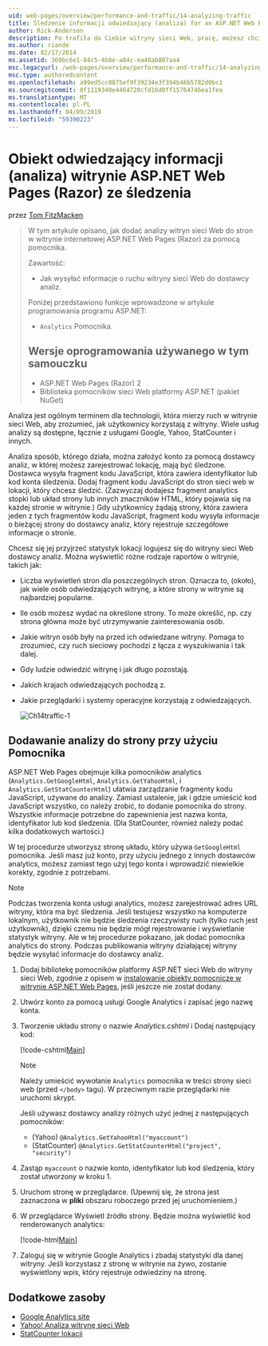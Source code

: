 ```yaml
---
uid: web-pages/overview/performance-and-traffic/14-analyzing-traffic
title: Śledzenie informacji odwiedzający (analiza) for an ASP.NET Web Pages (Razor) lokacji | Dokumentacja firmy Microsoft
author: Rick-Anderson
description: Po trafiła do Ciebie witryny sieci Web, pracę, możesz chcieć analizowanie ruchu witryny sieci Web.
ms.author: riande
ms.date: 02/17/2014
ms.assetid: 360bc6e1-84c5-4b8e-a84c-ea48ab807aa4
msc.legacyurl: /web-pages/overview/performance-and-traffic/14-analyzing-traffic
msc.type: authoredcontent
ms.openlocfilehash: a99ed5cc8875ef9f39234e3f394b46b5782d0bc1
ms.sourcegitcommit: 0f1119340e4464720cfd16d0ff15764746ea1fea
ms.translationtype: MT
ms.contentlocale: pl-PL
ms.lasthandoff: 04/09/2019
ms.locfileid: "59390223"
---
```

# <a name="tracking-visitor-information-analytics-for-an-aspnet-web-pages-razor-site"></a>Obiekt odwiedzający informacji (analiza) witrynie ASP.NET Web Pages (Razor) ze śledzenia

przez [Tom FitzMacken](https://github.com/tfitzmac)

> W tym artykule opisano, jak dodać analizy witryn sieci Web do stron w witrynie internetowej ASP.NET Web Pages (Razor) za pomocą pomocnika.
> 
> Zawartość:
> 
> - Jak wysyłać informacje o ruchu witryny sieci Web do dostawcy analiz.
> 
> Poniżej przedstawiono funkcje wprowadzone w artykule programowania programu ASP.NET:
> 
> - `Analytics` Pomocnika.
>   
> 
> ## <a name="software-versions-used-in-the-tutorial"></a>Wersje oprogramowania używanego w tym samouczku
> 
> 
> - ASP.NET Web Pages (Razor) 2
> - Biblioteka pomocników sieci Web platformy ASP.NET (pakiet NuGet)


Analiza jest ogólnym terminem dla technologii, która mierzy ruch w witrynie sieci Web, aby zrozumieć, jak użytkownicy korzystają z witryny. Wiele usług analizy są dostępne, łącznie z usługami Google, Yahoo, StatCounter i innych.

Analiza sposób, którego działa, można założyć konto za pomocą dostawcy analiz, w której możesz zarejestrować lokację, mają być śledzone. Dostawca wysyła fragment kodu JavaScript, która zawiera identyfikator lub kod konta śledzenia. Dodaj fragment kodu JavaScript do stron sieci web w lokacji, który chcesz śledzić. (Zazwyczaj dodajesz fragment analytics stopki lub układ strony lub innych znaczników HTML, który pojawia się na każdej stronie w witrynie.) Gdy użytkownicy żądają strony, która zawiera jeden z tych fragmentów kodu JavaScript, fragment kodu wysyła informacje o bieżącej strony do dostawcy analiz, który rejestruje szczegółowe informacje o stronie.

Chcesz się jej przyjrzeć statystyk lokacji logujesz się do witryny sieci Web dostawcy analiz. Można wyświetlić różne rodzaje raportów o witrynie, takich jak:

- Liczba wyświetleń stron dla poszczególnych stron. Oznacza to, (około), jak wiele osób odwiedzających witrynę, a które strony w witrynie są najbardziej popularne.
- Ile osób możesz wydać na określone strony. To może określić, np. czy strona główna może być utrzymywanie zainteresowania osób.
- Jakie witryn osób były na przed ich odwiedzane witryny. Pomaga to zrozumieć, czy ruch sieciowy pochodzi z łącza z wyszukiwania i tak dalej.
- Gdy ludzie odwiedzić witrynę i jak długo pozostają.
- Jakich krajach odwiedzających pochodzą z.
- Jakie przeglądarki i systemy operacyjne korzystają z odwiedzających.

    ![Ch14traffic-1](14-analyzing-traffic/_static/image1.jpg)

## <a name="using-a-helper-to-add-analytics-to-a-page"></a>Dodawanie analizy do strony przy użyciu Pomocnika

ASP.NET Web Pages obejmuje kilka pomocników analytics (`Analytics.GetGoogleHtml`, `Analytics.GetYahooHtml`, i `Analytics.GetStatCounterHtml`) ułatwia zarządzanie fragmenty kodu JavaScript, używane do analizy. Zamiast ustalenie, jak i gdzie umieścić kod JavaScript wszystko, co należy zrobić, to dodanie pomocnika do strony. Wszystkie informacje potrzebne do zapewnienia jest nazwa konta, identyfikator lub kod śledzenia. (Dla StatCounter, również należy podać kilka dodatkowych wartości.)

W tej procedurze utworzysz stronę układu, który używa `GetGoogleHtml` pomocnika. Jeśli masz już konto, przy użyciu jednego z innych dostawców analytics, możesz zamiast tego użyj tego konta i wprowadzić niewielkie korekty, zgodnie z potrzebami.

> [!NOTE]
> Podczas tworzenia konta usługi analytics, możesz zarejestrować adres URL witryny, która ma być śledzenia. Jeśli testujesz wszystko na komputerze lokalnym, użytkownik nie będzie śledzenia rzeczywisty ruch (tylko ruch jest użytkownik), dzięki czemu nie będzie mógł rejestrowanie i wyświetlanie statystyk witryny. Ale w tej procedurze pokazano, jak dodać pomocnika analytics do strony. Podczas publikowania witryny działającej witryny będzie wysyłać informacje do dostawcy analiz.


1. Dodaj bibliotekę pomocników platformy ASP.NET sieci Web do witryny sieci Web, zgodnie z opisem w [instalowanie obiekty pomocnicze w witrynie ASP.NET Web Pages](https://go.microsoft.com/fwlink/?LinkId=252372), jeśli jeszcze nie został dodany.
2. Utwórz konto za pomocą usługi Google Analytics i zapisać jego nazwę konta.
3. Tworzenie układu strony o nazwie *Analytics.cshtml* i Dodaj następujący kod:

    [!code-cshtml[Main](14-analyzing-traffic/samples/sample1.cshtml)]

    > [!NOTE]
    > Należy umieścić wywołanie `Analytics` pomocnika w treści strony sieci web (przed `</body>` tagu). W przeciwnym razie przeglądarki nie uruchomi skrypt.

    Jeśli używasz dostawcy analizy różnych użyć jednej z następujących pomocników:

    - (Yahoo) `@Analytics.GetYahooHtml("myaccount")`
    - (StatCounter) `@Analytics.GetStatCounterHtml("project", "security")`
4. Zastąp `myaccount` o nazwie konto, identyfikator lub kod śledzenia, który został utworzony w kroku 1.
5. Uruchom stronę w przeglądarce. (Upewnij się, że strona jest zaznaczona w **pliki** obszaru roboczego przed jej uruchomieniem.)
6. W przeglądarce Wyświetl źródło strony. Będzie można wyświetlić kod renderowanych analytics:

    [!code-html[Main](14-analyzing-traffic/samples/sample2.html)]
7. Zaloguj się w witrynie Google Analytics i zbadaj statystyki dla danej witryny. Jeśli korzystasz z stronę w witrynie na żywo, zostanie wyświetlony wpis, który rejestruje odwiedziny na stronę.

<a id="Additional_Resources"></a>
## <a name="additional-resources"></a>Dodatkowe zasoby

- [Google Analytics site](https://www.google.com/analytics/)
- [Yahoo! Analiza witrynę sieci Web](http://help.yahoo.com/l/us/yahoo/ywa/)
- [StatCounter lokacji](http://statcounter.com/)
